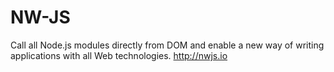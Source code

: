 # NW-JS

Call all Node.js modules directly from DOM and enable a new way of writing applications with all Web technologies. http://nwjs.io